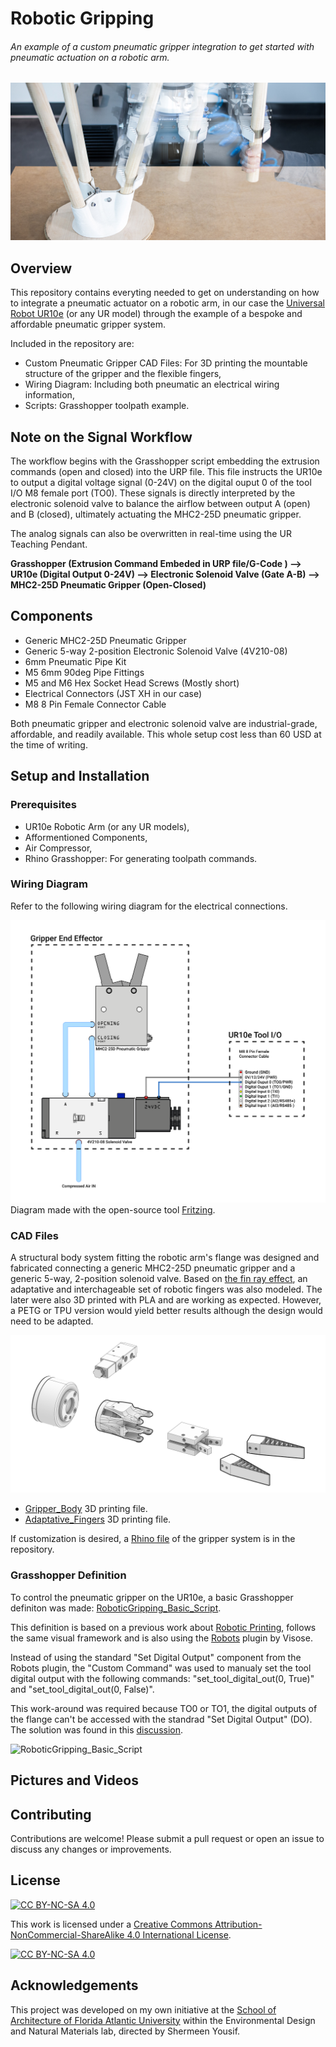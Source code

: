 # Robotic Gripping
###### An example of a custom pneumatic gripper integration to get started with pneumatic actuation on a robotic arm.

![GripperMovement](Pictures/GripperMovment.jpg)

## Overview
This repository contains everyting needed to get on understanding on how to integrate a pneumatic actuator on a robotic arm, in our case the [Universal Robot UR10e](https://www.universal-robots.com/products/ur10-robot/) (or any UR model) through the example of a bespoke and affordable pneumatic gripper system.

Included in the repository are:

- Custom Pneumatic Gripper CAD Files: For 3D printing the mountable structure of the gripper and the flexible fingers,
- Wiring Diagram: Including both pneumatic an electrical wiring information,
- Scripts: Grasshopper toolpath example.

## Note on the Signal Workflow

The workflow begins with the Grasshopper script embedding the extrusion commands (open and closed) into the URP file. This file instructs the UR10e to output a digital voltage signal (0-24V) on the digital ouput 0 of the tool I/O M8 female port (TO0). These signals is directly interpreted by the electronic solenoid valve to balance the airflow between output A (open) and B (closed), ultimately actuating the MHC2-25D pneumatic gripper.

The analog signals can also be overwritten in real-time using the UR Teaching Pendant.

**Grasshopper (Extrusion Command Embeded in URP file/G-Code ) ⟶ UR10e (Digital Output 0-24V) ⟶ Electronic Solenoid Valve (Gate A-B) ⟶ MHC2-25D Pneumatic Gripper (Open-Closed)**

## Components

- Generic MHC2-25D Pneumatic Gripper
- Generic 5-way 2-position Electronic Solenoid Valve (4V210-08)
- 6mm Pneumatic Pipe Kit 
- M5 6mm 90deg Pipe Fittings
- M5 and M6 Hex Socket Head Screws (Mostly short)
- Electrical Connectors (JST XH in our case)
- M8 8 Pin Female Connector Cable

Both pneumatic gripper and electronic solenoid valve are industrial-grade, affordable, and readily available.
This whole setup cost less than 60 USD at the time of writing.

## Setup and Installation

### Prerequisites

- UR10e Robotic Arm (or any UR models),
- Afformentioned Components,
- Air Compressor,
- Rhino Grasshopper: For generating toolpath commands.

### Wiring Diagram

Refer to the following wiring diagram for the electrical connections.

![Wiring_Diagram](Wiring_Diagram/Wiring_Diagram.svg)
Diagram made with the open-source tool [Fritzing](https://fritzing.org/).

### CAD Files

A structural body system fitting the robotic arm's flange was designed and fabricated connecting a generic MHC2-25D pneumatic gripper and a generic 5-way, 2-position solenoid valve. Based on [the fin ray effect](https://doi.org/10.1007/s40430-024-04957-0), an adaptative and interchageable set of robotic fingers was also modeled.
The later were also 3D printed with PLA and are working as expected. However, a PETG or TPU version would yield better results although the design would need to be adapted.

![GripperExploded](Pictures/GripperExploded.jpg)

- [Gripper_Body](CAD/Gripper_Body.stl) 3D printing file.
- [Adaptative_Fingers](CAD/Adaptative_Fingers.stl) 3D printing file.

If customization is desired, a [Rhino file](CAD/Pneumatic_Gripper_System.3dm) of the gripper system is in the repository.

### Grasshopper Definition

To control the pneumatic gripper on the UR10e, a basic Grasshopper definiton was made: [RoboticGripping_Basic_Script](Script/RoboticGripping_Basic_Script.gh).

This definition is based on a previous work about [Robotic Printing](https://github.com/cxlso/Robotic_Printing), follows the same visual framework and is also using the [Robots](https://www.food4rhino.com/en/app/robots) plugin by Visose.

Instead of using the standard "Set Digital Output" component from the Robots plugin, the "Custom Command" was used to manualy set the tool digital output with the following commands: "set_tool_digital_out(0, True)" and "set_tool_digital_out(0, False)". 

This work-around was required because TO0 or TO1, the digital outputs of the flange can't be accessed with the standrad "Set Digital Output" (DO). The solution was found in this [discussion](https://github.com/visose/Robots/discussions/222).

![RoboticGripping_Basic_Script](Script/RoboticGripping_Basic_Script.jpg)

## Pictures and Videos

## Contributing

Contributions are welcome! Please submit a pull request or open an issue to discuss any changes or improvements.

## License

[![CC BY-NC-SA 4.0][cc-by-nc-sa-shield]][cc-by-nc-sa]

This work is licensed under a
[Creative Commons Attribution-NonCommercial-ShareAlike 4.0 International License][cc-by-nc-sa].

[![CC BY-NC-SA 4.0][cc-by-nc-sa-image]][cc-by-nc-sa]

[cc-by-nc-sa]: http://creativecommons.org/licenses/by-nc-sa/4.0/
[cc-by-nc-sa-image]: https://licensebuttons.net/l/by-nc-sa/4.0/88x31.png
[cc-by-nc-sa-shield]: https://img.shields.io/badge/License-CC%20BY--NC--SA%204.0-lightgrey.svg

## Acknowledgements

This project was developed on my own initiative at the [School of Architecture of Florida Atlantic University](https://www.fau.edu/artsandletters/architecture/) within the Environmental Design and Natural Materials lab, directed by Shermeen Yousif.
